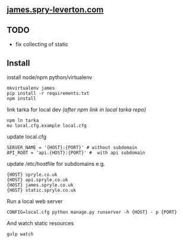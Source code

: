 ## [james.spry-leverton.com](//james.spry-leverton.com)

## TODO

* fix collecting of static

## Install

install node/npm python/virtualenv

    mkvirtualenv james
    pip install -r requirements.txt
    npm install

link tarka for local dev *(after npm link in local tarka repo)*

    npm ln tarka
    mv local.cfg.example local.cfg

update local.cfg

    SERVER_NAME = '{HOST}:{PORT}' # without subdomain
    API_ROOT = 'api.{HOST}:{PORT}' #  with api subdomain

update /etc/hostfile for subdomains e.g.

    {HOST} spryle.co.uk
    {HOST} api.spryle.co.uk
    {HOST} james.spryle.co.uk
    {HOST} static.spryle.co.uk

Run a local web server

    CONFIG=local.cfg python manage.py runserver -h {HOST} - p {PORT}

And watch static resources

    gulp watch
